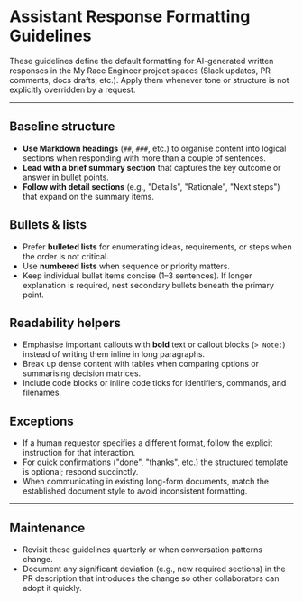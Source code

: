 # Assistant Response Formatting Guidelines

These guidelines define the default formatting for AI-generated written responses in the My Race Engineer project spaces (Slack updates, PR comments, docs drafts, etc.). Apply them whenever tone or structure is not explicitly overridden by a request.

---

## Baseline structure
- **Use Markdown headings** (`##`, `###`, etc.) to organise content into logical sections when responding with more than a couple of sentences.
- **Lead with a brief summary section** that captures the key outcome or answer in bullet points.
- **Follow with detail sections** (e.g., "Details", "Rationale", "Next steps") that expand on the summary items.

## Bullets & lists
- Prefer **bulleted lists** for enumerating ideas, requirements, or steps when the order is not critical.
- Use **numbered lists** when sequence or priority matters.
- Keep individual bullet items concise (1–3 sentences). If longer explanation is required, nest secondary bullets beneath the primary point.

## Readability helpers
- Emphasise important callouts with **bold** text or callout blocks (`> Note:`) instead of writing them inline in long paragraphs.
- Break up dense content with tables when comparing options or summarising decision matrices.
- Include code blocks or inline code ticks for identifiers, commands, and filenames.

## Exceptions
- If a human requestor specifies a different format, follow the explicit instruction for that interaction.
- For quick confirmations ("done", "thanks", etc.) the structured template is optional; respond succinctly.
- When communicating in existing long-form documents, match the established document style to avoid inconsistent formatting.

---

## Maintenance
- Revisit these guidelines quarterly or when conversation patterns change.
- Document any significant deviation (e.g., new required sections) in the PR description that introduces the change so other collaborators can adopt it quickly.
